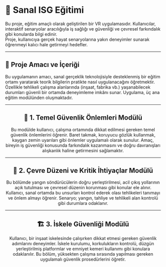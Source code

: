 # 📌 Sanal ISG Eğitimi

Bu proje, eğitim amaçlı olarak geliştirilen bir VR uygulamasıdır. Kullanıcılar, interaktif senaryolar aracılığıyla iş sağlığı ve güvenliği ve çevresel farkındalık gibi konularda bilgi edinir.  
Proje, kullanıcıya gerçek hayat senaryolarına yakın deneyimler sunarak öğrenmeyi kalıcı hale getirmeyi hedefler.

---

## 🎯 Proje Amacı ve İçeriği

Bu uygulamanın amacı, sanal gerçeklik teknolojisiyle desteklenmiş bir eğitim ortamı yaratarak teorik bilgilerin pratikte nasıl uygulanacağını öğretmektir.  
Özellikle tehlikeli çalışma alanlarında (inşaat, fabrika vb.) yaşanabilecek durumları güvenli bir ortamda deneyimleme imkânı sunar. Uygulama, üç ana eğitim modülünden oluşmaktadır.

---

<h2 align="center">🦺 1. Temel Güvenlik Önlemleri Modülü</h2>

<p align="center">
Bu modülde kullanıcı, çalışma ortamında dikkat edilmesi gereken temel güvenlik önlemlerini öğrenir.  
Baret takmak, koruyucu gözlük kullanmak, kaygan zemin uyarıları gibi önlemler uygulamalı olarak sunulur.  
Amaç, bireyin iş güvenliği konusunda farkındalık kazanmasını ve doğru davranışları alışkanlık haline getirmesini sağlamaktır.
</p>

---

<h2 align="center">🚪 2. Çevre Düzeni ve Kritik İhtiyaçlar Modülü</h2>

<p align="center">
Bu bölümde yangın söndürücülerin doğru yerleştirilmesi, acil çıkış yollarının açık tutulması ve çevresel düzenin korunması gibi konular ele alınır.  
Kullanıcı, sanal ortamda bu unsurları kontrol ederek olası tehlikeleri tanımayı ve önlem almayı öğrenir.  
Senaryo; yangın, tahliye ve tehlikeli alan kontrolü gibi durumlara odaklanır.
</p>

---

<h2 align="center">🏗️ 3. İskele Güvenliği Modülü</h2>

<p align="center">
Kullanıcı, bir inşaat iskelesinde çalışırken dikkat etmesi gereken güvenlik adımlarını deneyimler.  
İskele kurulumu, korkulukların kontrolü, düzgün yerleştirilmiş platformlar ve emniyet kemeri kullanımı gibi konulara odaklanılır.  
Bu bölüm, yüksekten çalışma sırasında yapılması gereken uygulamalı güvenlik prosedürlerini öğretir.
</p>

